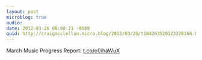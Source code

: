 ```yaml
---
layout: post
microblog: true
audio: 
date: 2012-03-26 08:00:21 -0500
guid: http://craigmcclellan.micro.blog/2012/03/26/t184263520123228160.html
---
```

March Music Progress Report: [t.co/o0ihaWuX](http://t.co/o0ihaWuX)
